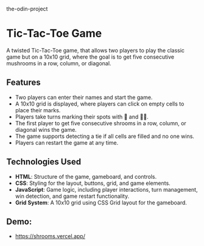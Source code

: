 the-odin-project

# Tic-Tac-Toe Game

A twisted Tic-Tac-Toe game, that allows two players to play the classic game but on a 10x10 grid, where the goal is to get five consecutive mushrooms in a row, column, or diagonal.

## Features

- Two players can enter their names and start the game.
- A 10x10 grid is displayed, where players can click on empty cells to place their marks.
- Players take turns marking their spots with 🍄 and 🍄‍🟫.
- The first player to get five consecutive shrooms in a row, column, or diagonal wins the game.
- The game supports detecting a tie if all cells are filled and no one wins.
- Players can restart the game at any time.

## Technologies Used

- **HTML**: Structure of the game, gameboard, and controls.
- **CSS**: Styling for the layout, buttons, grid, and game elements.
- **JavaScript**: Game logic, including player interactions, turn management, win detection, and game restart functionality.
- **Grid System**: A 10x10 grid using CSS Grid layout for the gameboard.

## Demo: 
- https://shrooms.vercel.app/
